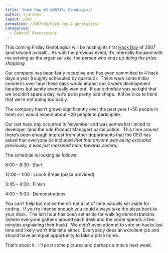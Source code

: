 ```yaml
---
title: 'Hack Day #2 &#8211; GenoLogics'
author: ajordens
layout: post
permalink: /2007/03/hack-day-2-genologics/
categories:
  - General Discussions
---
```

<p dir="ltr" style="MARGIN-RIGHT: 0px">
  This coming Friday GenoLogics will be hosting its first <a href="http://www.hackday.org/">Hack Day</a>&nbsp;of 2007 (and second overall).&nbsp; As with the previous event, it&rsquo;s internally focused with me serving as the organizer aka. the <em>person who ends up doing the prize shopping.&nbsp; </em>
</p>

<p dir="ltr" style="MARGIN-RIGHT: 0px">
  Our company has been fairly receptive and has even&nbsp;committed to&nbsp;4 hack days a year (roughly scheduled by quarters).&nbsp; There were some initial concerns over how these days would impact our 3 week development iterations but sanity eventually won out.&nbsp; If our schedule was so tight that we couldn&rsquo;t spare a day, we&rsquo;d be in pretty bad shape.&nbsp;&nbsp;It&rsquo;d be nice to think that we&rsquo;re not doing too badly.&nbsp;
</p>

<p dir="ltr" style="MARGIN-RIGHT: 0px">
  The company hasn&rsquo;t grown significantly over the past year (~50 people in total) so I would expect about ~20 people to participate.
</p>

<p dir="ltr" style="MARGIN-RIGHT: 0px">
  Our last hack day occurred in November and was somewhat limited to developer (and the odd Product Manager) participation.&nbsp; This time around there&rsquo;s been enough interest from other departments that the CEO has asked that everyone be included <em>(not that anyone was being excluded previously, it was just marketed more towards coders).</em>
</p>

<p dir="ltr" style="MARGIN-RIGHT: 0px">
  The schedule is looking as follows:
</p>

<p dir="ltr" style="MARGIN-RIGHT: 0px">
  8:00 &ndash; 8:30&nbsp;: Start
</p>

<p dir="ltr" style="MARGIN-RIGHT: 0px">
  12:00 &ndash; 1:00 : Lunch Break (pizza provided)
</p>

<p dir="ltr" style="MARGIN-RIGHT: 0px">
  3:45 &ndash; 4:00 : Finish
</p>

<p dir="ltr" style="MARGIN-RIGHT: 0px">
  4:00 &ndash; 5:00 : Demonstrations
</p>

<p dir="ltr" style="MARGIN-RIGHT: 0px">
  You can&rsquo;t help but notice there&rsquo;s not a lot of time actually set aside for coding.&nbsp;&nbsp;If you&rsquo;re intense enough you could always take the pizza back to your desk.&nbsp; The last hour has been set aside for walking demonstrations (where everyone gathers around each desk and the&nbsp;coder spends a few minutes explaining their hack).&nbsp; We didn&rsquo;t even attempt to vote on hacks last time and likely won&rsquo;t this time either.&nbsp; Everybody does an excellent job and should have an equal opportunity to take a prize home.&nbsp;
</p>

<p dir="ltr" style="MARGIN-RIGHT: 0px">
  That&rsquo;s about it.&nbsp; I&rsquo;ll post some pictures and perhaps a movie next week.
</p>